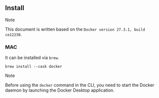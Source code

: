 ## Install

> [!NOTE]
> This document is written based on the `Docker version 27.3.1, build ce12230`.

### MAC

It can be installed via `brew`.

```
brew install --cask docker
```

> [!NOTE]
> Before using the `docker` command in the CLI, you need to start the Docker daemon by launching the Docker Desktop application.
